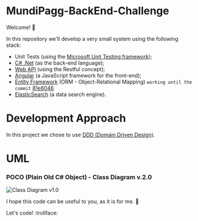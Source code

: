 # MundiPagg-BackEnd-Challenge

Welcome! :raised_hands:

In this repository we'll develop a very small system using the following stack:

* Unit Tests (using the [Microsoft Unit Testing framework](https://msdn.microsoft.com/en-us/library/ms243147.aspx));
* [C# .Net](https://msdn.microsoft.com/en-us/library/kx37x362.aspx) (as the back-end language);
* [Web API](https://msdn.microsoft.com/en-us/library/hh833994(v=vs.108).aspx) (using the Restful concept);
* [Angular](https://angularjs.org/) (a JavaScript framework for the front-end);
* [Entity Framework](https://msdn.microsoft.com/en-us/library/gg696172(v=vs.103).aspx) (ORM - Object-Relational Mapping) `working until the commit` [81e6046](https://github.com/nmaia/MundiPagg-BackEnd-Challenge/tree/81e60466ecb82221bfbd0569797a05cfb43f8349)
* [ElasticSearch](https://www.elastic.co/) (a data search engine).

# Development Approach

In this project we chose to use [DDD (Domain Driven Design)](https://en.wikipedia.org/wiki/Domain-driven_design).

# UML

### POCO (Plain Old C# Object) - Class Diagram v.2.0

![Class Diagram v1.0](https://github.com/nmaia/MundiPagg-BackEnd-Challenge/blob/master/Images/UML/ClassDiagram_2.png)

I hope this code can be useful to you, as it is for me. :metal:

Let's code! :trollface:
